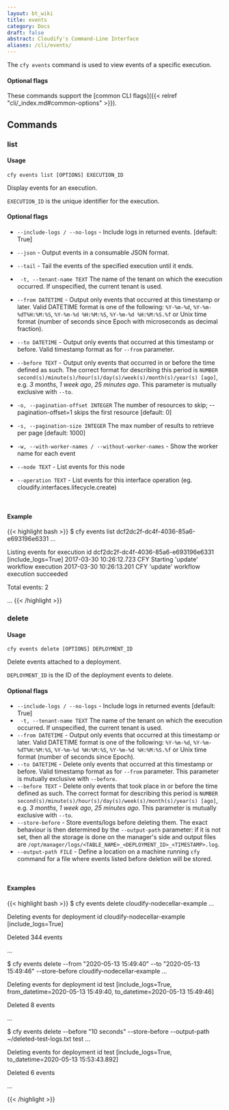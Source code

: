 ```yaml
---
layout: bt_wiki
title: events
category: Docs
draft: false
abstract: Cloudify's Command-Line Interface
aliases: /cli/events/
---
```


The `cfy events` command is used to view events of a specific execution.

#### Optional flags
These commands support the [common CLI flags]({{< relref "cli/_index.md#common-options" >}}).


## Commands

### list

#### Usage
`cfy events list [OPTIONS] EXECUTION_ID`

Display events for an execution.

`EXECUTION_ID` is the unique identifier for the execution.


#### Optional flags


*  `--include-logs / --no-logs` -
						Include logs in returned events. [default: True]
*  `--json` -           Output events in a consumable JSON format.
*  `--tail` -           Tail the events of the specified execution until
                      	it ends.
*  ` -t, --tenant-name TEXT`      The name of the tenant on which the execution occurred. If unspecified, the current tenant is used.
*  `--from DATETIME` -  Output only events that occurred at this timestamp or later.  Valid DATETIME format is one of the following:
                        `%Y-%m-%d`, `%Y-%m-%dT%H:%M:%S`, `%Y-%m-%d %H:%M:%S`, `%Y-%m-%d %H:%M:%S.%f` or Unix time format (number
                        of seconds since Epoch with microseconds as decimal fraction).
*  `--to DATETIME` -    Output only events that occurred at this timestamp or before.  Valid timestamp format as for `--from` parameter.
*  `--before TEXT` -    Output only events that occurred in or before the time defined as such.  The correct format for describing
                        this period is `NUMBER second(s)/minute(s)/hour(s)/day(s)/week(s)/month(s)/year(s) [ago]`, e.g. _3 months_,
                        _1 week ago_, _25 minutes ago_.  This parameter is mutually exclusive with `--to`.
*  `-o, --pagination-offset INTEGER`       The number of resources to skip;
                                  --pagination-offset=1 skips the first resource [default: 0]

*  `-s, --pagination-size INTEGER`       The max number of results to retrieve per page [default: 1000]
*  `-w, --with-worker-names / --without-worker-names` - Show the worker name for each event
* `--node TEXT` - List events for this node
* `--operation TEXT` - List events for this interface operation (eg. cloudify.interfaces.lifecycle.create)


&nbsp;
#### Example
{{< highlight  bash  >}}
$ cfy events list dcf2dc2f-dc4f-4036-85a6-e693196e6331
...

Listing events for execution id dcf2dc2f-dc4f-4036-85a6-e693196e6331 [include_logs=True]
2017-03-30 10:26:12.723  CFY <cloudify-nodecellar-example> Starting 'update' workflow execution
2017-03-30 10:26:13.201  CFY <cloudify-nodecellar-example> 'update' workflow execution succeeded

Total events: 2

...
{{< /highlight >}}

### delete

#### Usage
`cfy events delete [OPTIONS] DEPLOYMENT_ID`

Delete events attached to a deployment.

`DEPLOYMENT_ID` is the ID of the deployment events to delete.

#### Optional flags

*  `--include-logs / --no-logs` -
						Include logs in returned events [default: True]
*  ` -t, --tenant-name TEXT`      The name of the tenant on which the execution occurred. If unspecified, the current tenant is used.
*  `--from DATETIME` -  Output only events that occurred at this timestamp or later.  Valid DATETIME format is one of the following:
                        `%Y-%m-%d`, `%Y-%m-%dT%H:%M:%S`, `%Y-%m-%d %H:%M:%S`, `%Y-%m-%d %H:%M:%S.%f` or Unix time format (number
                        of seconds since Epoch).
*  `--to DATETIME` -    Delete only events that occurred at this timestamp or before.  Valid timestamp format as for `--from` parameter.
                        This parameter is mutually exclusive with `--before`.
*  `--before TEXT` -    Delete only events that took place in or before the time defined as such.  The correct format for describing
                        this period is `NUMBER second(s)/minute(s)/hour(s)/day(s)/week(s)/month(s)/year(s) [ago]`, e.g. _3 months_,
                        _1 week ago_, _25 minutes ago_.  This parameter is mutually exclusive with `--to`.
*  `--store-before` -   Store events/logs before deleting them.  The exact behaviour is then determined by the `--output-path` parameter:
                        if it is not set, then all the storage is done on the manager's side and output files are
                        `/opt/manager/logs/<TABLE_NAME>_<DEPLOYMENT_ID>_<TIMESTAMP>.log`.
*  `--output-path FILE` - Define a location on a machine running `cfy` command for a file where events listed before deletion will be stored.

&nbsp;
#### Examples

{{< highlight  bash  >}}
$ cfy events delete cloudify-nodecellar-example
...

Deleting events for deployment id cloudify-nodecellar-example [include_logs=True]

Deleted 344 events

...

$ cfy events delete --from "2020-05-13 15:49:40" --to "2020-05-13 15:49:46" --store-before cloudify-nodecellar-example
...

Deleting events for deployment id test [include_logs=True, from_datetime=2020-05-13 15:49:40, to_datetime=2020-05-13 15:49:46]

Deleted 8 events

...

$ cfy events delete --before "10 seconds" --store-before --output-path ~/deleted-test-logs.txt test
...

Deleting events for deployment id test [include_logs=True, to_datetime=2020-05-13 15:53:43.892]

Deleted 6 events

...

{{< /highlight >}}
